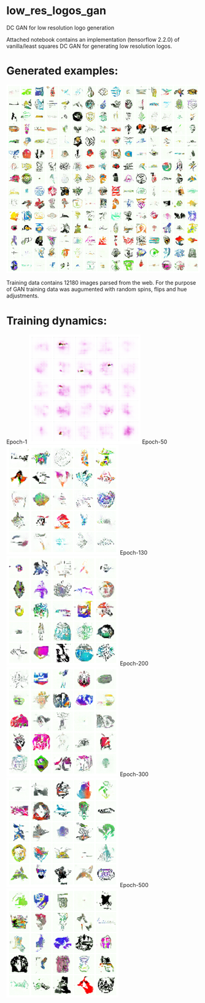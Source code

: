 # low_res_logos_gan
DC GAN for low resolution logo generation

Attached notebook contains an implementation (tensorflow 2.2.0) of vanilla/least squares DC GAN for generating
low resolution logos.

# Generated examples:

![Generated Logos](https://github.com/nslyubaykin/low_res_logos_gan/blob/master/gen_examples.png)

Training data contains 12180 images parsed from the web. For the purpose of GAN training data was
augumented with random spins, flips and hue adjustments.

# Training dynamics:
Epoch-1
![Epoch-1](https://github.com/nslyubaykin/low_res_logos_gan/blob/master/training_progress_imgs/index.png)
Epoch-50
![Epoch-50](https://github.com/nslyubaykin/low_res_logos_gan/blob/master/training_progress_imgs/ep50.png)
Epoch-130
![Epoch-130](https://github.com/nslyubaykin/low_res_logos_gan/blob/master/training_progress_imgs/ep130.png)
Epoch-200
![Epoch-200](https://github.com/nslyubaykin/low_res_logos_gan/blob/master/training_progress_imgs/ep200.png)
Epoch-300
![Epoch-300](https://github.com/nslyubaykin/low_res_logos_gan/blob/master/training_progress_imgs/ep300.png)
Epoch-500
![Epoch-500](https://github.com/nslyubaykin/low_res_logos_gan/blob/master/training_progress_imgs/ep500.png)
